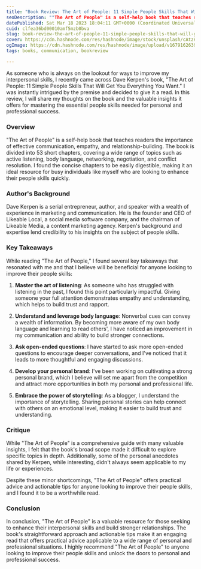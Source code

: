 ```yaml
---
title: "Book Review: The Art of People: 11 Simple People Skills That Will Get You Everything You Want by Dave Kerpen"
seoDescription: ""The Art of People" is a self-help book that teaches readers the importance of effective communication, empathy, and relationship-building."
datePublished: Sat Mar 18 2023 18:04:11 GMT+0000 (Coordinated Universal Time)
cuid: clfea36bd00010amf5mzb0bva
slug: book-review-the-art-of-people-11-simple-people-skills-that-will-get-you-everything-you-want-by-dave-kerpen
cover: https://cdn.hashnode.com/res/hashnode/image/stock/unsplash/cAtzHUz7Z8g/upload/d35d34b0582ce11c188d1e229a6149fd.jpeg
ogImage: https://cdn.hashnode.com/res/hashnode/image/upload/v1679162639679/d4542e3b-7727-4dd6-b848-84c367c46fd2.jpeg
tags: books, communication, bookreview

---
```


As someone who is always on the lookout for ways to improve my interpersonal skills, I recently came across Dave Kerpen's book, "The Art of People: 11 Simple People Skills That Will Get You Everything You Want." I was instantly intrigued by the premise and decided to give it a read. In this review, I will share my thoughts on the book and the valuable insights it offers for mastering the essential people skills needed for personal and professional success.

### **Overview**

"The Art of People" is a self-help book that teaches readers the importance of effective communication, empathy, and relationship-building. The book is divided into 53 short chapters, covering a wide range of topics such as active listening, body language, networking, negotiation, and conflict resolution. I found the concise chapters to be easily digestible, making it an ideal resource for busy individuals like myself who are looking to enhance their people skills quickly.

### **Author's Background**

Dave Kerpen is a serial entrepreneur, author, and speaker with a wealth of experience in marketing and communication. He is the founder and CEO of Likeable Local, a social media software company, and the chairman of Likeable Media, a content marketing agency. Kerpen's background and expertise lend credibility to his insights on the subject of people skills.

### **Key Takeaways**

While reading "The Art of People," I found several key takeaways that resonated with me and that I believe will be beneficial for anyone looking to improve their people skills:

1. **Master the art of listening**: As someone who has struggled with listening in the past, I found this point particularly impactful. Giving someone your full attention demonstrates empathy and understanding, which helps to build trust and rapport.
    
2. **Understand and leverage body language**: Nonverbal cues can convey a wealth of information. By becoming more aware of my own body language and learning to read others', I have noticed an improvement in my communication and ability to build stronger connections.
    
3. **Ask open-ended questions**: I have started to ask more open-ended questions to encourage deeper conversations, and I've noticed that it leads to more thoughtful and engaging discussions.
    
4. **Develop your personal brand**: I've been working on cultivating a strong personal brand, which I believe will set me apart from the competition and attract more opportunities in both my personal and professional life.
    
5. **Embrace the power of storytelling**: As a blogger, I understand the importance of storytelling. Sharing personal stories can help connect with others on an emotional level, making it easier to build trust and understanding.
    

### **Critique**

While "The Art of People" is a comprehensive guide with many valuable insights, I felt that the book's broad scope made it difficult to explore specific topics in depth. Additionally, some of the personal anecdotes shared by Kerpen, while interesting, didn't always seem applicable to my life or experiences.

Despite these minor shortcomings, "The Art of People" offers practical advice and actionable tips for anyone looking to improve their people skills, and I found it to be a worthwhile read.

### **Conclusion**

In conclusion, "The Art of People" is a valuable resource for those seeking to enhance their interpersonal skills and build stronger relationships. The book's straightforward approach and actionable tips make it an engaging read that offers practical advice applicable to a wide range of personal and professional situations. I highly recommend "The Art of People" to anyone looking to improve their people skills and unlock the doors to personal and professional success.